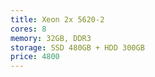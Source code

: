 ```yaml
---
title: Xeon 2x 5620-2
cores: 8
memory: 32GB, DDR3
storage: SSD 480GB + HDD 300GB
price: 4800
---
```

